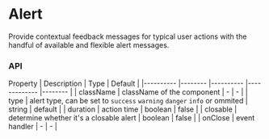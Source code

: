 # Alert

Provide contextual feedback messages for typical user actions with the handful of available and flexible alert messages.

<Demos />

### API 
Property    | Description    | Type      | Default   |
|---------- |-------- |---------- |-------------  |-------- |
| className | className of the component | - | - |
| type     | alert type, can be set to `success` `warning` `danger` `info` or ommited   | string |  default   |
| duration   | action time  | boolean | false   |
| closable     | determine whether it's a closable alert   | boolean | false   |
| onClose | event handler | - | - |
